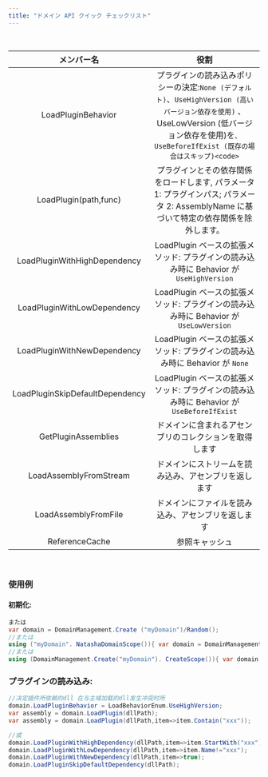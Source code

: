 ```yaml
---
title: "ドメイン API クイック チェックリスト"
---
```


<br/>

|              メンバー名              |                                                                       役割                                                                       |
|:-------------------------------:|:----------------------------------------------------------------------------------------------------------------------------------------------:|
|       LoadPluginBehavior        | プラグインの読み込みポリシーの決定:`None (デフォルト)`、`UseHighVersion (高いバージョン依存を使用)` 、UseLowVersion (低バージョン依存を使用)</code>を`、UseBeforeIfExist (既存の場合はスキップ)<code>` |
|      LoadPlugin(path,func)      |                                プラグインとその依存関係をロードします, パラメータ 1: プラグインパス; パラメータ 2: AssemblyName に基づいて特定の依存関係を除外します。                                |
|  LoadPluginWithHighDependency   |                                        LoadPlugin ベースの拡張メソッド: プラグインの読み込み時に Behavior が `UseHighVersion`                                         |
|   LoadPluginWithLowDependency   |                                         LoadPlugin ベースの拡張メソッド: プラグインの読み込み時に Behavior が `UseLowVersion`                                         |
|   LoadPluginWithNewDependency   |                                             LoadPlugin ベースの拡張メソッド: プラグインの読み込み時に Behavior が `None`                                              |
| LoadPluginSkipDefaultDependency |                                       LoadPlugin ベースの拡張メソッド: プラグインの読み込み時に Behavior が `UseBeforeIfExist`                                        |
|       GetPluginAssemblies       |                                                          ドメインに含まれるアセンブリのコレクションを取得します                                                           |
|     LoadAssemblyFromStream      |                                                           ドメインにストリームを読み込み、アセンブリを返します                                                           |
|      LoadAssemblyFromFile       |                                                           ドメインにファイルを読み込み、アセンブリを返します                                                            |
|         ReferenceCache          |                                                                    参照キャッシュ                                                                     |


<br/>

### 使用例

#### 初期化:
```c#
または
var domain = DomainManagement.Create ("myDomain")/Random();
//または
using ("myDomain". NatashaDomainScope()){ var domain = DomainManagement.CurrentDomain;  }
//または
using (DomainManagement.Create("myDomain"). CreateScope()){ var domain = DomainManagement.CurrentDomain; }
```

### プラグインの読み込み:
```c#
//决定插件所依赖的dll 在与主域加载的dll发生冲突时所
domain.LoadPluginBehavior = LoadBehaviorEnum.UseHighVersion;
var assembly = domain.LoadPlugin(dllPath);
var assembly = domain.LoadPlugin(dllPath,item=>item.Contain("xxx"));

//或
domain.LoadPluginWithHighDependency(dllPath,item=>item.StartWith("xxx"));
domain.LoadPluginWithLowDependency(dllPath,item=>item.Name!="xxx");
domain.LoadPluginWithNewDependency(dllPath,item=>true);
domain.LoadPluginSkipDefaultDependency(dllPath);
```